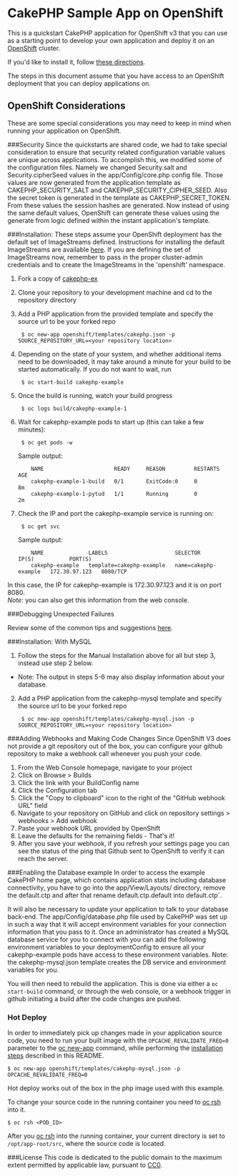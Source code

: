 CakePHP Sample App on OpenShift
===============================

This is a quickstart CakePHP application for OpenShift v3 that you can use as a starting point to develop your own application and deploy it on an [OpenShift](https://github.com/openshift/origin) cluster.

If you'd like to install it, follow [these directions](https://github.com/openshift/cakephp-ex/blob/master/README.md#installation).  

The steps in this document assume that you have access to an OpenShift deployment that you can deploy applications on.

OpenShift Considerations
------------------------
These are some special considerations you may need to keep in mind when running your application on OpenShift.

###Security
Since the quickstarts are shared code, we had to take special consideration to ensure that security related configuration variable values are unique across applications. To accomplish this, we modified some of the configuration files. Namely we changed Security.salt and Security.cipherSeed values in the app/Config/core.php config file. Those values are now generated from the application template as CAKEPHP_SECURITY_SALT and CAKEPHP_SECURITY_CIPHER_SEED. Also the secret token is generated in the template as CAKEPHP_SECRET_TOKEN. From these values the session hashes are generated. Now instead of using the same default values, OpenShift can generate these values using the generate from logic defined within the instant application's template.

###Installation:
These steps assume your OpenShift deployment has the default set of ImageStreams defined.  Instructions for installing the default ImageStreams are available [here](https://docs.openshift.org/latest/install_config/imagestreams_templates.html#creating-image-streams-for-openshift-images).  If you are defining the set of ImageStreams now, remember to pass in the proper cluster-admin credentials and to create the ImageStreams in the 'openshift' namespace.

1. Fork a copy of [cakephp-ex](https://github.com/openshift/cakephp-ex)
2. Clone your repository to your development machine and cd to the repository directory
3. Add a PHP application from the provided template and specify the source url to be your forked repo  

		$ oc new-app openshift/templates/cakephp.json -p SOURCE_REPOSITORY_URL=<your repository location>

4. Depending on the state of your system, and whether additional items need to be downloaded, it may take around a minute for your build to be started automatically.  If you do not want to wait, run

		$ oc start-build cakephp-example

5. Once the build is running, watch your build progress  

		$ oc logs build/cakephp-example-1

6. Wait for cakephp-example pods to start up (this can take a few minutes):  

		$ oc get pods -w


	Sample output:  

	       NAME                      READY     REASON         RESTARTS   AGE
	       cakephp-example-1-build   0/1       ExitCode:0     0          8m
	       cakephp-example-1-pytud   1/1       Running        0          2m


7. Check the IP and port the cakephp-example service is running on:  

		$ oc get svc

	Sample output:  

	       NAME              LABELS                     SELECTOR               IP(S)           PORT(S)
	       cakephp-example   template=cakephp-example   name=cakephp-example   172.30.97.123   8080/TCP

In this case, the IP for cakephp-example is 172.30.97.123 and it is on port 8080.  
*Note*: you can also get this information from the web console.

###Debugging Unexpected Failures

Review some of the common tips and suggestions [here](https://github.com/openshift/origin/blob/master/docs/debugging-openshift.md).

###Installation: With MySQL
1. Follow the steps for the Manual Installation above for all but step 3, instead use step 2 below.  
  - Note: The output in steps 5-6 may also display information about your database.
2. Add a PHP application from the cakephp-mysql template and specify the source url to be your forked repo  

		$ oc new-app openshift/templates/cakephp-mysql.json -p SOURCE_REPOSITORY_URL=<your repository location>


###Adding Webhooks and Making Code Changes
Since OpenShift V3 does not provide a git repository out of the box, you can configure your github repository to make a webhook call whenever you push your code.

1. From the Web Console homepage, navigate to your project
2. Click on Browse > Builds
3. Click the link with your BuildConfig name
4. Click the Configuration tab
5. Click the "Copy to clipboard" icon to the right of the "GitHub webhook URL" field
6. Navigate to your repository on GitHub and click on repository settings > webhooks > Add webhook
7. Paste your webhook URL provided by OpenShift
8. Leave the defaults for the remaining fields - That's it!
9. After you save your webhook, if you refresh your settings page you can see the status of the ping that Github sent to OpenShift to verify it can reach the server.  

###Enabling the Database example
In order to access the example CakePHP home page, which contains application stats including database connectivity, you have to go into the app/View/Layouts/ directory, remove the default.ctp and after that rename default.ctp.default into default.ctp`.

It will also be necessary to update your application to talk to your database back-end. The app/Config/database.php file used by CakePHP was set up in such a way that it will accept environment variables for your connection information that you pass to it. Once an administrator has created a MySQL database service for you to connect with you can add the following environment variables to your deploymentConfig to ensure all your cakephp-example pods have access to these environment variables. Note: the cakephp-mysql.json template creates the DB service and environment variables for you.

You will then need to rebuild the application.  This is done via either a `oc start-build` command, or through the web console, or a webhook trigger in github initiating a build after the code changes are pushed.

### Hot Deploy

In order to immediately pick up changes made in your application source code, you need to run your built image with the `OPCACHE_REVALIDATE_FREQ=0` parameter to the [oc new-app](https://docs.openshift.org/latest/cli_reference/basic_cli_operations.html#basic-cli-operations) command, while performing the [installation steps](https://github.com/openshift/rails-ex#installation) described in this README.

	$ oc new-app openshift/templates/cakephp-mysql.json -p OPCACHE_REVALIDATE_FREQ=0

Hot deploy works out of the box in the php image used with this example.

To change your source code in the running container you need to [oc rsh](https://docs.openshift.org/latest/cli_reference/basic_cli_operations.html#troubleshooting-and-debugging-cli-operations) into it.

	$ oc rsh <POD_ID>

After you [oc rsh](https://docs.openshift.org/latest/cli_reference/basic_cli_operations.html#troubleshooting-and-debugging-cli-operations) into the running container, your current directory is set to `/opt/app-root/src`, where the source code is located.

###License
This code is dedicated to the public domain to the maximum extent permitted by applicable law, pursuant to [CC0](http://creativecommons.org/publicdomain/zero/1.0/).
